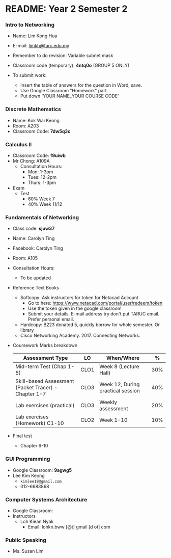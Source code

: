 # README: Year 2 Semester 2 

### Intro to Networking

- Name: Lim Kong Hua
- E-mail: limkh@tarc.edu.my

- Remember to do revision: Variable subnet mask
- Classroom code (temporary): **4ntq0o** (GROUP 5 ONLY)
- To submit work: 
  - Insert the table of answers for the question in Word, save.
  - Use Google Classroom "Homework" part
  - Put down 'YOUR NAME_YOUR COURSE CODE'

### Discrete Mathematics

- Name: Kok Wai Keong
- Room: A203
- Classroom Code: **7dw5q3c**

### Calculus II

- Classroom Code: **f9uiwb**
- Mr Chong: A109A
  - Consultation Hours:
    - Mon: 1-3pm
    - Tues: 12-2pm
    - Thurs: 1-3pm
- Exam
  - Test
    - 60% Week 7
    - 40% Week 11/12

### Fundamentals of Networking

- Class code: **sjuw37**

- Name: Carolyn Ting

- Facebook: Carolyn Ting

- Room: A105

- Consultation Hours:

  - To be updated

- Reference Text Books

  - Softcopy: Ask instructors for token for Netacad Account
    - Go to here:  https://www.netacad.com/portal/user/redeem/token 
    - Use the token given in the google classroom
    - Submit your details. E-mail address try don't put TARUC email. Prefer personal email.
  - Hardcopy: B223 donated 5, quickly borrow for whole semester. Or library
  - Cisco Networking Academy. 2017. Connecting Networks.

- Coursework Marks breakdown

  | Assessment Type                                      | LO   | When/Where                        | %    |
  | ---------------------------------------------------- | ---- | --------------------------------- | ---- |
  | Mid-term Test (Chap 1-5)                             | CLO1 | Week 8 (Lecture Hall)             | 30%  |
  | Skill-based Assessment (Packet Tracer) - Chapter 1-7 | CLO3 | Week 12, During practical session | 40%  |
  | Lab exercises (practical)                            | CLO3 | Weekly assessment                 | 20%  |
  | Lab exercises (Homework) C1-10                       | CLO2 | Week 1-10                         | 10%  |

- Final test

  - Chapter 6-10

### GUI Programming

- Google Classroom: **9agwg5**
- Lee Kim Keong
  - `kimlee18@gmail.com`
  - 012-6683868

### Computer Systems Architecture

- Google Classroom: 
- Instructors
  - Loh Kiean Nyak
    - Email: lohkn.bww [@t] gmail [d ot] com

### Public Speaking

- Ms. Susan Lim